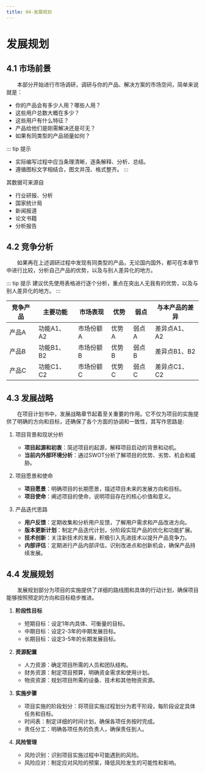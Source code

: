 ```yaml
---
title: 04-发展规划
---
```

# 发展规划

## 4.1 市场前景

&emsp;&emsp;本部分开始进行市场调研，调研与你的产品、解决方案的市场空间，简单来说就是：

- 你的产品会有多少人用？哪些人用？
- 这些用户总数大概在多少？
- 这些用户有什么特征？
- 产品给他们是刚需解决还是可无？
- 如果有同类型的产品销量如何？

::: tip 提示
- 实际编写过程中应当条理清晰，逐条解释、分析、总结。
- 遵循图标文字相结合，图文并茂、格式整齐。
:::

其数据可来源自

- 行业研报、分析
- 国家统计局
- 新闻报道
- 论文书籍
- 分析报告

## 4.2 竞争分析

&emsp;&emsp;如果再在上述调研过程中发现有同类型的产品，无论国内国外，都可在本章节中进行比较，分析自己产品的优势，以及与别人差异化的地方。

::: tip 提示
建议优先使用表格进行逐个分析，重点在突出人无我有的优势，以及与别人差异化的地方。
:::

| 竞争产品 | 主要功能   | 市场表现  | 优势  | 弱点  | 与本产品的差异 |
| -------- | ---------- | --------- | ----- | ----- | -------------- |
| 产品A    | 功能A1、A2 | 市场份额A | 优势A | 弱点A | 差异点A1、A2   |
| 产品B    | 功能B1、B2 | 市场份额B | 优势B | 弱点B | 差异点B1、B2   |
| 产品C    | 功能C1、C2 | 市场份额C | 优势C | 弱点C | 差异点C1、C2   |

## 4.3 发展战略

&emsp;&emsp;在项目计划书中，发展战略章节起着至关重要的作用。它不仅为项目的实施提供了明确的方向和目标，还确保了各个方面的协调和一致性，其写作思路是:

1. 项目背景和现状分析

   - **项目起源和初衷**：简述项目的起源，解释项目启动的背景和动机。
   - **当前内外部环境分析**：通过SWOT分析了解项目的优势、劣势、机会和威胁。

2. 项目愿景和使命

   - **项目愿景**：明确项目的长期愿景，描述项目未来的发展方向和目标。
   - **项目使命**：阐述项目的使命，说明项目存在的核心价值和意义。

3. 产品迭代思路

   - **用户反馈**：定期收集和分析用户反馈，了解用户需求和产品改进方向。
   - **版本更新计划**：制定产品迭代计划，分阶段实现产品的优化和功能扩展。
   - **技术创新**：关注新技术的发展，积极引入先进技术以提升产品竞争力。
   - **内部评估**：定期进行产品内部评估，识别改进点和创新机会，确保产品持续发展。

## 4.4 发展规划

&emsp;&emsp;发展规划部分为项目的实施提供了详细的路线图和具体的行动计划，确保项目能够按照预定的方向和目标稳步推进。

1. **阶段性目标**

   - 短期目标：设定1年内具体、可衡量的目标。
   - 中期目标：设定2-3年的中期发展目标。
   - 长期目标：设定3-5年的长期发展目标。

2. **资源配置**

   - 人力资源：确定项目所需的人员和团队结构。
   - 财务资源：制定项目预算，明确资金需求和使用计划。
   - 物资资源：规划项目所需的设备、技术和其他物资资源。

3. **实施步骤**

   - 项目实施的阶段划分：将项目实施过程划分为若干阶段，每阶段设定具体任务和目标。
   - 时间表：制定详细的时间计划，确保各项任务按时完成。
   - 责任分工：明确各项任务的负责人，确保责任到人。

4. **风险管理**

   - 风险识别：识别项目实施过程中可能遇到的风险。
   - 风险应对：制定应对风险的预案，降低风险发生的可能性和影响。